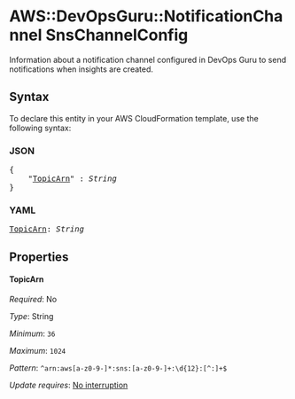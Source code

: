 # AWS::DevOpsGuru::NotificationChannel SnsChannelConfig

Information about a notification channel configured in DevOps Guru to send notifications when insights are created.

## Syntax

To declare this entity in your AWS CloudFormation template, use the following syntax:

### JSON

<pre>
{
    "<a href="#topicarn" title="TopicArn">TopicArn</a>" : <i>String</i>
}
</pre>

### YAML

<pre>
<a href="#topicarn" title="TopicArn">TopicArn</a>: <i>String</i>
</pre>

## Properties

#### TopicArn

_Required_: No

_Type_: String

_Minimum_: <code>36</code>

_Maximum_: <code>1024</code>

_Pattern_: <code>^arn:aws[a-z0-9-]*:sns:[a-z0-9-]+:\d{12}:[^:]+$</code>

_Update requires_: [No interruption](https://docs.aws.amazon.com/AWSCloudFormation/latest/UserGuide/using-cfn-updating-stacks-update-behaviors.html#update-no-interrupt)
